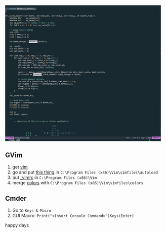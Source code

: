<br>
<p align="center">
  <img src=res/demo_i_guess.PNG/ width="">
</p>

## GVim
1) get [vim](https://www.vim.org/download.php)
2) go and put [this thing](https://raw.githubusercontent.com/junegunn/vim-plug/master/plug.vim) in `C:\Program Files (x86)\Vim\vimfiles\autoload`
3) put [_vimrc](_vimrc) in `C:\Program Files (x86)\Vim`
4) merge [colors](colors) with `C:\Program Files (x86)\Vim\vimfiles\colors`

## Cmder
1) Go to `Keys & Macro`
2) GUI Macro: `Print("<Insert Console Command>")Keys(Enter)`

happy days

